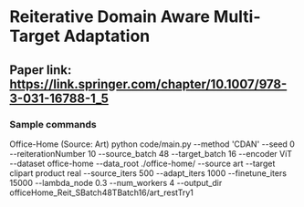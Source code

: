 # Reiterative Domain Aware Multi-Target Adaptation
## Paper link: https://link.springer.com/chapter/10.1007/978-3-031-16788-1_5

### Sample commands
Office-Home (Source: Art)
python code/main.py --method 'CDAN' --seed 0 --reiterationNumber 10 --source_batch 48 --target_batch 16 --encoder ViT --dataset office-home --data_root ./office-home/ --source art --target clipart product real --source_iters 500 --adapt_iters 1000 --finetune_iters 15000 --lambda_node 0.3 --num_workers 4 --output_dir officeHome_Reit_SBatch48TBatch16/art_restTry1 
